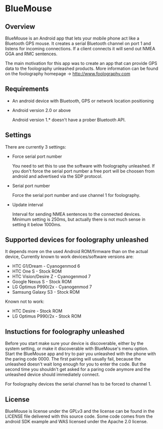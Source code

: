 BlueMouse
=========

Overview
--------

BlueMouse is an Android app that lets your mobile phone act like 
a Bluetooth GPS mouse. It creates a serial Bluetooth channel on port 1
and listens for incoming connections. If a client connects it will send out
NMEA GGA and RMC sentences.

The main motivation for this app was to create an app
that can provide GPS data to the foolography unleashed products.
More information can be found on the foolography homepage 
-> http://www.foolography.com

Requirements
------------

  * An android device with Bluetooth, GPS or network location positioning
  * Android version 2.0 or above

    Android version 1.* doesn't have a prober Bluetooth API.

Settings
--------

There are currently 3 settings:

  * Force serial port number

    You need to set this to use the software with foolography unleashed.
    If you don't force the serial port number a free port will be choosen
    from android and advertised via the SDP protocol.

  * Serial port number

    Force the serial port number and use channel 1 for foolography.

  * Update interval

    Interval for sending NMEA sentences to the connected devices.
    Minimum setting is 250ms, but actually there is not much sense in
    setting it below 1000ms.

Supported devices for foolography unleashed
-------------------------------------------

It depends more on the used Android ROM/firmware than on the actual device,
Currently known to work devices/software versions are:

  * HTC G1/Dream - Cyanogenmod 6
  * HTC One S - Stock ROM
  * HTC Vision/Desire Z - Cyanogenmod 7
  * Google Nexus S - Stock ROM
  * LG Optimus P990/2x - Cyanogenmod 7
  * Samsung Galaxy S3 - Stock ROM

Known not to work:

  * HTC Desire - Stock ROM
  * LG Optimus P990/2x - Stock ROM

Instuctions for foolography unleashed
-------------------------------------

Before you start make sure your device is discoverable, either by the
system setting, or make it discoverable with BlueMouse's menu option.
Start the BlueMouse app and try to pair you unleashed with the phone
with the paring code 0000. The first pairing will usually fail,
because the unleashed doesn't wait long enough for you to enter the code.
But the second time you shouldn't get asked for a paring code anymore
and the unleashed device should immediately connect.

For foolography devices the serial channel has to be forced to channel 1.

License
-------

BlueMouse is license under the GPLv3 and the license
can be found in the LICENSE file delivered with this source code.
Some code comes from the android SDK example and WAS licensed under the Apache 2.0 license.

